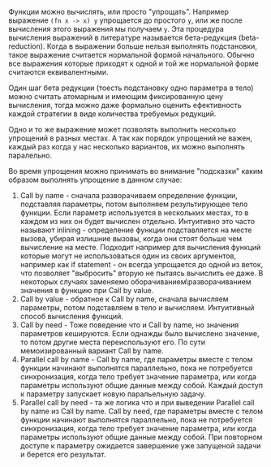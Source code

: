Функции можно вычислять, или просто "упрощать". Например выражение `(fn x -> x) y` упрощается до простого `y`, или же после вычисления этого выражения мы получаем `y`. Эта процедура вычисления выражений в литературе называется бета-редукция (beta-reduction). Когда в выражении больше нельзя выполнять подстановки, такое выражение считается нормальной формой начального. Обычно все выражения которые приходят к одной и той же нормальной форме считаются еквивалентными.

Один шаг бета редукции (тоесть подстановку одно параметра в тело) можно считать атомарным и имеющим фиксированную цену вычисления, тогда можно даже формально оценить ефективность каждой стратегии в виде количества требуемых редукций.

Одно и то же выражение может позволять выполнить несколько упрощений в разных местах. А так как порядок упрощений не важен, каждый раз когда у нас несколько вариантов, их можно выполнять паралельно.

Во время упрощения можно принимать во внимание "подсказки" каким образом выполнять упрощение в данном случае:
1. Call by name - сначала разворачиваем определение функции, подставляя параметры, потом выполняем результирующее тело функции. Если параметр используется в нескольких местах, то в каждом из них он будет вычислен отдельно. Интуитивно это часто называют inlining - определение функции подставляется на месте вызова, убирая излишние вызовы, когда они стоят больше чем вычисление на месте. Подходит например для вычисления функций которые могут не использоваться один из своих аргументов, например как if statement - он всегда упрощается до одной из веток, что позволяет "выбросить" вторую не пытаясь вычислить ее даже. В некоторых случаях заменяемо оборачиванием\\разворачиванием значения в функцию при Call by value. 
2. Call by value - обратное к Call by name, сначала вычисляем параметры, потом подставляем в тело и вычисляем. Интуитивный способ вычисления функций.
3. Call by need - Тоже поведение что и Call by name, но значения параметров кешируются. Если однажды было вычислено значение, то потом другие места переиспользуют его. По сути мемоизированный вариант Call by name.
4. Parallel call by name - Call by name, где параметры вместе с телом функции начинают выполнятся параллельно, пока не потребуется синхронизация, когда тело требует значение параметра, или когда параметры используют общие данные между собой. Каждый доступ к параметру запускает новую паральельную задачу.
4. Parallel call by need - та же логика что и при выведении Parallel call by name из Call by name. Call by need, где параметры вместе с телом функции начинают выполнятся параллельно, пока не потребуется синхронизация, когда тело требует значение параметра, или когда параметры используют общие данные между собой. При повторном доступе к параметру ожидается завершение уже запущеной задачи и берется его результат.

